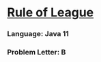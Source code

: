 # [Rule of League](https://codeforces.com/contest/1733/problem/B)

### Language: Java 11

### Problem Letter: B
